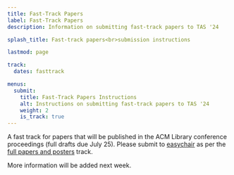 ```yaml
---
title: Fast-Track Papers
label: Fast-Track Papers
description: Information on submitting fast-track papers to TAS '24

splash_title: Fast-track papers<br>submission instructions

lastmod: page

track:
  dates: fasttrack

menus:
  submit:
    title: Fast-Track Papers Instructions
    alt: Instructions on submitting fast-track papers to TAS '24
    weight: 2
    is_track: true
---
```


A fast track for papers that will be published in the ACM Library conference proceedings (full drafts due July 25). Please submit to [easychair](/2024/submit/easychair/) as per the [full papers and posters](/2024/submit/papers-posters/) track.

More information will be added next week. 